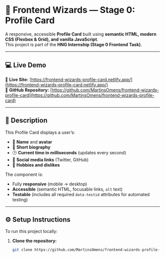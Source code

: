 # 🌟 Frontend Wizards — Stage 0: Profile Card

A responsive, accessible **Profile Card** built using **semantic HTML, modern CSS (Flexbox & Grid), and vanilla JavaScript**.  
This project is part of the **HNG Internship (Stage 0 Frontend Task)**.

---

## 💻 Live Demo
🔗 **Live Site:** [https://frontend-wizards-profile-card.netlify.app/](https://frontend-wizards-profile-card.netlify.app/)  
🔗 **GitHub Repository:** [https://github.com/MartinsOmens/frontend-wizards-profile-card](https://github.com/MartinsOmens/frontend-wizards-profile-card)

---


## 📘 Description

This Profile Card displays a user’s:
- 👤 **Name** and **avatar**
- 📝 **Short biography**
- 🕒 **Current time in milliseconds** (updates every second)
- 🔗 **Social media links** (Twitter, GitHub)
- 🎯 **Hobbies and dislikes**

The component is:
- Fully **responsive** (mobile → desktop)
- **Accessible** (semantic HTML, focusable links, `alt` text)
- **Testable** (includes all required `data-testid` attributes for automated testing)

---

## ⚙️ Setup Instructions

To run this project locally:

1. **Clone the repository:**
   ```bash
   git clone https://github.com/MartinsOmens/frontend-wizards-profile-card.git
